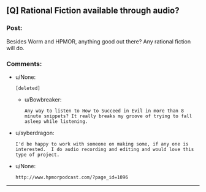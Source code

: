 ## [Q] Rational Fiction available through audio?

### Post:

Besides Worm and HPMOR, anything good out there? Any rational fiction will do. 

### Comments:

- u/None:
  ```
  [deleted]
  ```

  - u/Bowbreaker:
    ```
    Any way to listen to How to Succeed in Evil in more than 8 minute snippets? It really breaks my groove of trying to fall asleep while listening.
    ```

- u/syberdragon:
  ```
  I'd be happy to work with someone on making some, if any one is interested.  I do audio recording and editing and would love this type of project.
  ```

- u/None:
  ```
  http://www.hpmorpodcast.com/?page_id=1096
  ```

---

